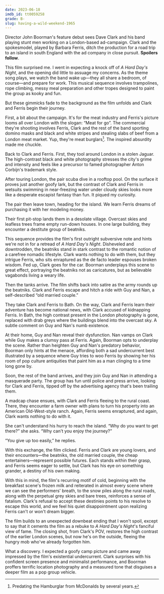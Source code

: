 ```yaml
---
date: 2023-06-18
imdb_id: tt0059258
grade: B-
slug: having-a-wild-weekend-1965
---
```


Director John Boorman's feature debut sees Dave Clark and his band playing stunt men working on a London-based ad-campaign. Clark and the spokesmodel, played by Barbara Ferris, ditch the production for a road trip to an island in south England with the ad company in close pursuit. **Spoilers follow**.

<!-- end -->

This film surprised me. I went in expecting a knock off of <span data-imdb-id="">_A Hard Day's Night_</span>, and the opening did little to assuage my concerns. As the theme song plays, we watch the band wake up—they all share a bedroom, of course—and prepare for work. This musical sequence involves trampolines, rope climbing, messy meal preparation and other tropes designed to paint the group as kooky and fun.

But these gimmicks fade to the background as the film unfolds and Clark and Ferris begin their journey.

First, a bit about the campaign. It's for the meat industry and Ferris's picture looms all over London with the slogan: “Meat for go”. The commercial they're shooting involves Ferris, Clark and the rest of the band sporting domino masks and black and white stripes and stealing slabs of beef from a London meat market. Yup, they're meat burglars[^1]. The inspired absurdity made me chuckle.

Back to Clark and Ferris. First, they tool around London in a stolen Jaguar. The high-contrast black and white photography stresses the city's grime and intensity and feels like a precursor to famed photographer Anton Corbijn's trademark style.

After touring London, the pair scuba dive in a rooftop pool. On the surface it proves just another goofy lark, but the contrast of Clark and Ferris in wetsuits swimming in near-freezing water under cloudy skies looks more like a desperate escapist fantasy than fun. It piqued my curiosity.

The pair then leave town, heading for the island. We learn Ferris dreams of purchasing it with her modeling money.

Their first pit-stop lands them in a desolate village. Overcast skies and leafless trees frame empty run-down houses. In one large building, they encounter a destitute group of beatniks.

This sequence provides the film's first outright subversive note and hints we're not in for a retread of _A Hard Day's Night_. Disheveled and downtrodden, the beatniks stand in stark contrast to the romantic notion of a carefree nomadic lifestyle. Clark wants nothing to do with them, but they intrigue Ferris, who sits enraptured as the de facto leader espouses broken wisdom. Fed up, Clark goes for the car. Boorman underplays this scene to great effect, portraying the beatniks not as caricatures, but as believable vagabonds living a weary life.

Then the tanks arrive. The film shifts back into satire as the army rounds up the beatniks. Clark and Ferris escape and hitch a ride with Guy and Nan, a self-described “old married couple.”

They take Clark and Ferris to Bath. On the way, Clark and Ferris learn their adventure has become national news, with Clark accused of kidnapping Ferris. In Bath, the high contrast present in the London photography is gone, replaced with drab greys where the buildings blend into the overcast sky. A subtle comment on Guy and Nan's numb existence.

At their home, Guy and Nan reveal their dysfunction. Nan vamps on Clark while Guy makes a clumsy pass at Ferris. Again, Boorman opts to underplay the scene. Rather than heighten Guy and Nan's predatory behavior, Boorman only hints at the menace, affording both a sad undercurrent best illustrated by a sequence where Guy tries to woo Ferris by showing her his room of pop culture antiquities that paint him as a man clinging to a time long gone by.

Soon, the rest of the band arrives, and they join Guy and Nan in attending a masquerade party. The group has fun until police and press arrive, looking for Clark and Ferris, tipped off by the advertising agency that's been trailing them.

A madcap chase ensues, with Clark and Ferris fleeing to the rural coast. There, they encounter a farm owner with plans to turn his property into an American Old-West-style ranch. Again, Ferris seems enraptured, and again, Clark wants nothing to do with it.

She can't understand his hurry to reach the island. “Why do you want to get there?” she asks. “Why can't you enjoy the journey?”

“You give up too easily,” he replies.

With this exchange, the film clicked. Ferris and Clark are young lovers, and their encounters—the beatniks, the old married couple, the cheap entertainers—represent possible futures. Each stands within their grasp, and Ferris seems eager to settle, but Clark has his eye on something grander, a destiny of his own making.

With this in mind, the film's recurring motif of cold, beginning with the breakfast scene's frozen milk and reiterated in almost every scene where we can see the performers' breath, to the snow piles along the rural roads, along with the perpetual grey skies and bare trees, reinforces a sense of fatalism. Clark's refusal to accept these destinies points to his resolve to escape this world, and we feel his quiet disappointment upon realizing Ferris can't or won't dream bigger.

The film builds to an unexpected downbeat ending that I won't spoil, except to say that it cements the film as a rebuke to _A Hard Day's Night_'s fanciful view of fame. The closing shot, from Clark's POV, restores the high contrast of the earlier London scenes, but now he's on the outside, fleeing the hungry mob who've already forgotten him.

What a discovery. I expected a goofy camp picture and came away impressed by the film's existential undercurrent. Clark surprises with his confident screen presence and minimalist performance, and Boorman proffers terrific location photography and a measured tone that disguises a deeper film as a pop group vehicle.

[^1]: Predating the Hamburglar from McDonalds by several years.
